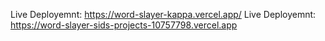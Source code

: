 Live Deployemnt: https://word-slayer-kappa.vercel.app/
Live Deployemnt: https://word-slayer-sids-projects-10757798.vercel.app
